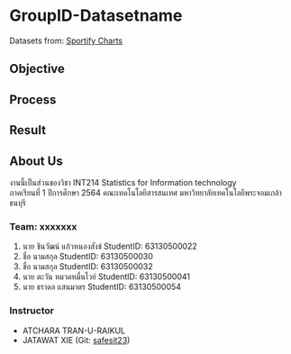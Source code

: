 # GroupID-Datasetname
Datasets from: [Sportify Charts](https://www.kaggle.com/dhruvildave/spotify-charts)

## Objective

## Process

## Result

## About Us
งานนี้เป็นส่วนของวิชา INT214 Statistics for Information technology <br/> ภาคเรียนที่ 1 ปีการศึกษา 2564 คณะเทคโนโลยีสารสนเทศ มหาวิทยาลัยเทคโนโลยีพระจอมเกล้าธนบุรี
### Team: xxxxxxx
1. นาย ชินวัฒน์ แก้วหนองสังข์     StudentID: 63130500022
2. ชื่อ นามสกุล     StudentID: 63130500030
3. ชื่อ นามสกุล     StudentID: 63130500032
4. นาย ตะวัน หมวดหมื่นไวย์   StudentID: 63130500041
5. นาย ธราดล แสนมาตร     StudentID: 63130500054

### Instructor
- ATCHARA TRAN-U-RAIKUL
- JATAWAT XIE (Git: [safesit23](https://github.com/safesit23))



